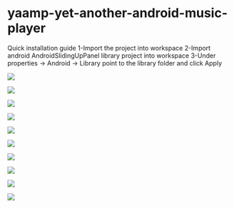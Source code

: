 yaamp-yet-another-android-music-player
======================================

Quick installation guide
1-Import the project into workspace
2-Import android AndroidSlidingUpPanel library project into workspace
3-Under properties -> Android -> Library point to the library folder and click Apply


![](https://raw.githubusercontent.com/kodecyborg/yaamp-yet-another-android-music-player/master/screenshots/1.jpg)

![](https://raw.githubusercontent.com/kodecyborg/yaamp-yet-another-android-music-player/master/screenshots/2.jpg)

![](https://raw.githubusercontent.com/kodecyborg/yaamp-yet-another-android-music-player/master/screenshots/3.jpg)

![](https://raw.githubusercontent.com/kodecyborg/yaamp-yet-another-android-music-player/master/screenshots/4.jpg)

![](https://raw.githubusercontent.com/kodecyborg/yaamp-yet-another-android-music-player/master/screenshots/5.jpg)

![](https://raw.githubusercontent.com/kodecyborg/yaamp-yet-another-android-music-player/master/screenshots/6.jpg)

![](https://raw.githubusercontent.com/kodecyborg/yaamp-yet-another-android-music-player/master/screenshots/7.jpg)

![](https://raw.githubusercontent.com/kodecyborg/yaamp-yet-another-android-music-player/master/screenshots/8.jpg)

![](https://raw.githubusercontent.com/kodecyborg/yaamp-yet-another-android-music-player/master/screenshots/9.jpg)

![](https://raw.githubusercontent.com/kodecyborg/yaamp-yet-another-android-music-player/master/screenshots/10.jpg)
